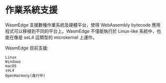 # 作業系統支援

WasmEdge 支援數種作業系統及硬體平台，使得 WebAssembly bytecode 應用程式可以移植到不同的平台上。WasmEdge 
不僅能執行於 Linux-like 系統中，也能在像是 seL4 這類型的 microkernel 上運作。 

WasmEdge 目前支援:

    Linux
    Windows
    macOS
    seL4
    OpenHarmony(進行中)

